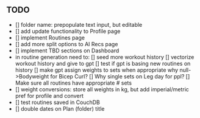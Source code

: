 ## TODO
- [] folder name: prepopulate text input, but editable
- [] add update functionality to Profile page
- [] implement Routines page
- [] add more split options to AI Recs page
- [] implement TBD sections on Dashboard
- in routine generation need to:
    [] seed more workout history
    [] vectorize workout history and give to gpt
    [] test if gpt is basing new routines on history
    [] make gpt assign weights to sets when appropriate
        why null->Bodyweight for Bicep Curl?
    [] Why single sets on Leg day for ppl?
    [] Make sure all routines have appropriate # sets
- [] weight conversions: store all weights in kg, but add imperial/metric pref for profile and convert
- [] test routines saved in CouchDB
- [] double dates on Plan (folder) title
